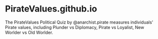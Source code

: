 # PirateValues.github.io
The PirateValues Political Quiz by @anarchist.pirate measures individuals' Pirate values, including Plunder vs Diplomacy, Pirate vs Loyalist, New Worlder vs Old Worlder.
